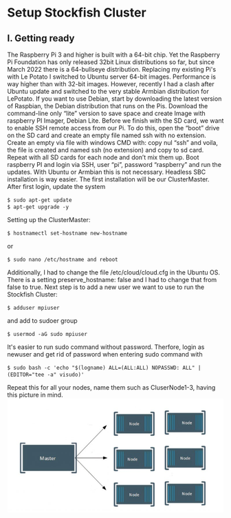 # Setup Stockfish Cluster
<h2>I. Getting ready</h2>
The Raspberry Pi 3 and higher is built with a 64-bit chip. Yet the Raspberry Pi Foundation has only released 32bit Linux distributions so far, but since March 2022 there is a 64-bullseye distribution. Replacing my existing Pi's with Le Potato I switched to Ubuntu server 64-bit images. Performance is way higher than with 32-bit images. However, recently I had a clash after Ubuntu update and switched to the very stable Armbian distribution for LePotato.
If you want to use Debian, start by downloading the latest version of Raspbian, the Debian distribution that runs on the Pis. Download the command-line only “lite” version to save space and create Image with raspberry PI Imager, Debian Lite. Before we finish with the SD card, we want to enable SSH remote access from our Pi. To do this, open the “boot” drive on the SD card and create an empty file named ssh with no extension. Create an empty via file with windows CMD with: copy nul “ssh” and voila, the file is created and named ssh (no extension) and copy to sd card.
Repeat with all SD cards for each node and don’t mix them up. Boot raspberry PI and login via SSH, user “pi”, password “raspberry” and run the updates. With Ubuntu or Armbian this is not necessary. Headless SBC installation is way easier.
The first installation will be our ClusterMaster.
After first login, update the system

```console
$ sudo apt-get update
$ apt-get upgrade -y
```
Setting up the ClusterMaster:
```console
$ hostnamectl set-hostname new-hostname
```
or
```console
$ sudo nano /etc/hostname and reboot
```
Additionally, I had to change the file /etc/cloud/cloud.cfg in the Ubuntu OS. There is a setting preserve_hostname: false and I had to change that from false to true.
Next step is to add a new user we want to use to run the Stockfish Cluster:
```console
$ adduser mpiuser
```
and add to sudoer group
```console
$ usermod -aG sudo mpiuser
```
It's easier to run sudo command without password. Therfore, login as newuser and get rid of password when entering sudo command with

```console
$ sudo bash -c 'echo "$(logname) ALL=(ALL:ALL) NOPASSWD: ALL" | (EDITOR="tee -a" visudo)'
```
Repeat this for all your nodes, name them such as CluserNode1-3, having this picture in mind.
![Architecture](../images/clusterarchitecture.jpeg)
